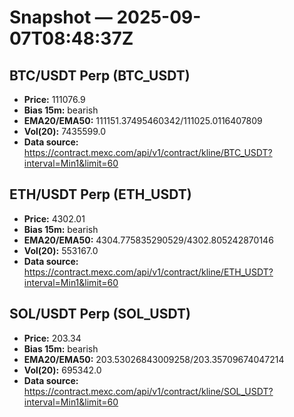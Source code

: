 # Snapshot — 2025-09-07T08:48:37Z

## BTC/USDT Perp (BTC_USDT)
- **Price:** 111076.9
- **Bias 15m:** bearish
- **EMA20/EMA50:** 111151.37495460342/111025.0116407809
- **Vol(20):** 7435599.0
- **Data source:** https://contract.mexc.com/api/v1/contract/kline/BTC_USDT?interval=Min1&limit=60

## ETH/USDT Perp (ETH_USDT)
- **Price:** 4302.01
- **Bias 15m:** bearish
- **EMA20/EMA50:** 4304.775835290529/4302.805242870146
- **Vol(20):** 553167.0
- **Data source:** https://contract.mexc.com/api/v1/contract/kline/ETH_USDT?interval=Min1&limit=60

## SOL/USDT Perp (SOL_USDT)
- **Price:** 203.34
- **Bias 15m:** bearish
- **EMA20/EMA50:** 203.53026843009258/203.35709674047214
- **Vol(20):** 695342.0
- **Data source:** https://contract.mexc.com/api/v1/contract/kline/SOL_USDT?interval=Min1&limit=60
